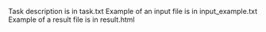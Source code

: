 Task description is in task.txt
Example of an input file is in input_example.txt
Example of a result file is in result.html
